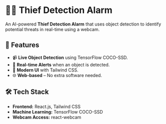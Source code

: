 # 🕵️‍♂️ Thief Detection Alarm

An AI-powered **Thief Detection Alarm** that uses object detection to identify potential threats in real-time using a webcam.

## 🚀 Features
- 📹 **Live Object Detection** using TensorFlow COCO-SSD.
- 🔔 **Real-time Alerts** when an object is detected.
- 🎨 **Modern UI** with Tailwind CSS.
- 🌐 **Web-based** – No extra software needed.
  
## 🛠️ Tech Stack
- **Frontend:** React.js, Tailwind CSS
- **Machine Learning:** TensorFlow COCO-SSD
- **Webcam Access:** react-webcam


